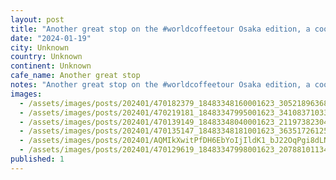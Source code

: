 ```yaml
---
layout: post
title: "Another great stop on the #worldcoffeetour Osaka edition, a cool shipping container cafe that just opened in Nakazakicho a hipster neighbour that somehow escaped destruction during the war. The flair"
date: "2024-01-19"
city: Unknown
country: Unknown
continent: Unknown
cafe_name: Another great stop
notes: "Another great stop on the #worldcoffeetour Osaka edition, a cool shipping container cafe that just opened in Nakazakicho a hipster neighbour that somehow escaped destruction during the war. The flair produced fantastic espresso."
images: 
  - /assets/images/posts/202401/470182379_18483348160001623_30521896368649473_n_18106737547335592.jpg
  - /assets/images/posts/202401/470219181_18483347995001623_3410837103327336247_n_18016827275090717.jpg
  - /assets/images/posts/202401/470139149_18483348040001623_2119738230478766951_n_18019618189995871.jpg
  - /assets/images/posts/202401/470135147_18483348181001623_3635172612592809020_n_17981946950475597.jpg
  - /assets/images/posts/202401/AQMIkXwitPfDH6EbYoIjIldK1_bJ22OqPgi8dLN6kvF4oBdEtCY0O40NYvsxzcQ2AmAYP9nnWOy_2t7oiBh9IcZ_18416382928063517.mp4
  - /assets/images/posts/202401/470129619_18483347998001623_2078810113456907819_n_17924858780745627.jpg
published: 1
---
```

